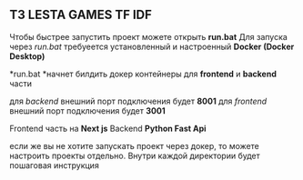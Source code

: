 ## ТЗ LESTA GAMES TF IDF

Чтобы быстрее запустить проект можете открыть **run.bat**
Для запуска через *run.bat* требуеется установленный и
настроенный  **Docker (Docker Desktop)**

*run.bat *начнет билдить докер контейнеры для **frontend** и **backend** части

для *backend* внешний порт подключения будет **8001**
для *frontend* внешний порт подключения будет **3001**

Frontend часть на **Next js**
Backend **Python Fast Api**

если же вы не хотите запускать проект через докер,
то можете настроить проекты отдельно.
Внутри каждой  директории будет пошаговая инструкция 